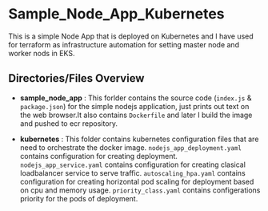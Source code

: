 # Sample_Node_App_Kubernetes
This is a simple Node App that is deployed on Kubernetes and I have used for terraform as infrastructure automation for setting master node and worker nods in EKS. 

## Directories/Files Overview ## 

- **sample_node_app** : This forlder contains the source code (`index.js` & `package.json`) for the simple nodejs application, just prints out text on the web browser.It also contains `Dockerfile` and later I build the image and pushed to ecr repository.

- **kubernetes** : This folder contains kubernetes configuration files that are need to orchestrate the docker image. `nodejs_app_deployment.yaml` contains configuration for creating deployment.
`nodejs_app_service.yaml` contains configuration for creating clasical loadbalancer service to serve traffic.
`autoscaling_hpa.yaml` contains configuration for creating horizontal pod scaling for deployment based on cpu and memory usage. `priority_class.yaml` contains configerations priority for the pods of deployment.
